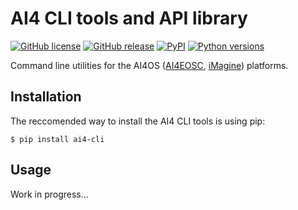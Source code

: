 # AI4 CLI tools and API library

[![GitHub license](https://img.shields.io/github/license/ai4os/ai4-cli.svg)](https://github.com/ai4os/ai4-cli/blob/main/LICENSE)
[![GitHub release](https://img.shields.io/github/release/ai4os/ai4-cli.svg)](https://github.com/ai4os/ai4-cli/releases)
[![PyPI](https://img.shields.io/pypi/v/ai4-cli.svg)](https://pypi.python.org/pypi/ai4-cli)
[![Python versions](https://img.shields.io/pypi/pyversions/ai4-cli.svg)](https://pypi.python.org/pypi/ai4-cli)

Command line utilities for the AI4OS ([AI4EOSC](https://ai4eosc.eu/), [iMagine](https://imagine-ai.eu)) platforms.

## Installation

The reccomended way to install the AI4 CLI tools is using pip:

    $ pip install ai4-cli

## Usage

Work in progress...
